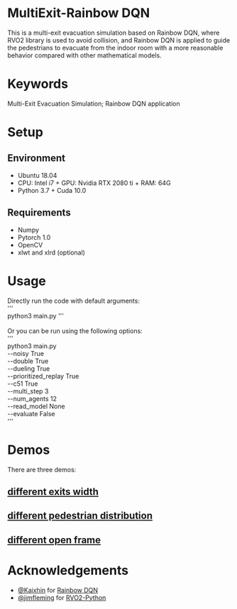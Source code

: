MultiExit-Rainbow DQN
======
This is a multi-exit evacuation simulation based on Rainbow DQN, where RVO2 library is used to avoid collision, and Rainbow DQN is applied to guide the pedestrians to evacuate from the indoor room with a more reasonable behavior compared with other mathematical models.

# Keywords
Multi-Exit Evacuation Simulation; Rainbow DQN application
# Setup
## Environment
* Ubuntu 18.04
* CPU: Intel i7 + GPU: Nvidia RTX 2080 ti + RAM: 64G 
* Python 3.7 + Cuda 10.0
## Requirements
* Numpy
* Pytorch 1.0
* OpenCV
* xlwt and xlrd (optional)
# Usage
Directly run the code with default arguments:<br>
'''<br>
python3 main.py
'''<br>
<br>
Or you can be run using the following options:<br>
'''<br>
python3 main.py <br>
--noisy True<br>
--double True<br>
--dueling True<br>
--prioritized_replay True<br>
--c51 True<br>
--multi_step 3<br>
--num_agents 12<br>
--read_model None<br>
--evaluate False<br>
'''<br>
# Demos
There are three demos:
## [different exits width](https://drive.google.com/file/d/19qD0Xqt4rGRUIpeRzEh-MkMhbcEEH-g-/view?usp=sharing)
## [different pedestrian distribution](https://drive.google.com/file/d/1ojG_ggo8m_IkD162QtpIB_djv79yt8IT/view?usp=sharing)
## [different open frame](https://drive.google.com/file/d/1ojG_ggo8m_IkD162QtpIB_djv79yt8IT/view?usp=sharing)
# Acknowledgements
- [@Kaixhin](https://github.com/Kaixhin) for [Rainbow DQN](https://github.com/Kaixhin/Rainbow) 
- [@jimfleming](https://github.com/jimfleming) for [RVO2-Python](https://github.com/jimfleming/rvo2)

